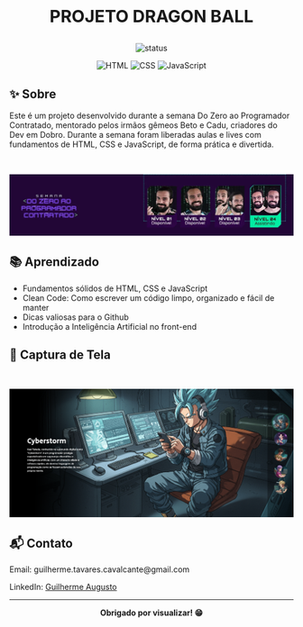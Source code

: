 <!-- README.md -->
#
<div class="titulo"> 
  <p align="center" style="font-size: 30px;"><b>PROJETO DRAGON BALL</b>
  </p>
</div>


<p align="center"> <img src="https://img.shields.io/badge/status-finalizado-brightgreen.svg" alt="status">

  <p align="center">
 <img src="https://img.icons8.com/color/96/000000/html-5--v1.png" alt="HTML" width="40">
  <img src="https://img.icons8.com/color/96/000000/css3.png" alt="CSS" width="40">
  <img src="https://img.icons8.com/color/96/000000/javascript--v1.png" alt="JavaScript" width="40">


<h2>✨ Sobre</h2>

<p>
  Este é um projeto desenvolvido durante a semana Do Zero ao Programador Contratado, mentorado pelos irmãos gêmeos Beto e Cadu, criadores do Dev em Dobro. Durante a semana foram liberadas aulas e lives com fundamentos de HTML, CSS e JavaScript, de forma prática e divertida.
</p>

<br>

<p>
  <img src="github/preview2.jpg" alt="screenshot do projeto">
</p>


<h2>
📚 Aprendizado </h2>

<ul>
  <li>Fundamentos sólidos de HTML, CSS e JavaScript
  <li>Clean Code: Como escrever um código limpo, organizado e fácil de manter</li>
  <li>Dicas valiosas para o Github</li>
  <li>Introdução a Inteligência Artificial no front-end</li>
</ul>



<h2>📸 Captura de Tela</h2><br>

<p align="center">
  <img src="github/preview1.jpg" alt="screenshot do projeto">
</p>

<h2>📬 Contato</h2>

<p>Email: guilherme.tavares.cavalcante@gmail.com</p>
  LinkedIn: <a href="https://www.linkedin.com/in/guilhermeatc/">Guilherme Augusto</a>
</p>

---

<p align="center"><b>Obrigado por visualizar! 😁</b></p>